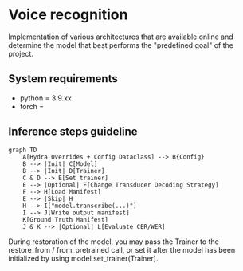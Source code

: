 # Voice recognition 
Implementation of various architectures that are available online and determine the model that best performs the "predefined goal" of the project.

## System requirements
* python = 3.9.xx
* torch = 

## Inference steps guideline 
```mermaid
graph TD
    A[Hydra Overrides + Config Dataclass] --> B{Config}
    B --> |Init| C[Model]
    B --> |Init| D[Trainer]
    C & D --> E[Set trainer]
    E --> |Optional| F[Change Transducer Decoding Strategy]
    F --> H[Load Manifest]
    E --> |Skip| H
    H --> I["model.transcribe(...)"]
    I --> J[Write output manifest]
    K[Ground Truth Manifest]
    J & K --> |Optional| L[Evaluate CER/WER]
```

During restoration of the model, you may pass the Trainer to the restore_from / from_pretrained call, or set it after the model has been initialized by using model.set_trainer(Trainer).
